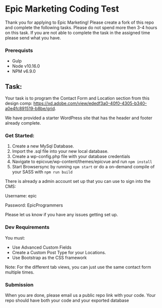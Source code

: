 # Epic Marketing Coding Test
Thank you for applying to Epic Marketing!
Please create a fork of this repo and complete the following tasks. Please do not spend more then 3-4 hours on this task. If you are not able to complete the task in the assigned time please send what you have.

### Prerequists
- Gulp
- Node v10.16.0
- NPM v6.9.0

## Task:
Your task is to program the Contact Form and Location section from this design comp: https://xd.adobe.com/view/ededf3a0-40f0-4305-b340-a0e4fc891519-b8be/grid.

We have provided a starter WordPress site that has the header and footer already complete. 

### Get Started:
1. Create a new MySql Database.
2. Import the .sql file into your new local database.
3. Create a wp-config.php file with your database credentials
4. Navigate to epicvue/wp-content/themes/epicvue and run `npm install`
5. Start Browsersync by running `npm start` or do a on-demand compile of your SASS with `npm run build`

There is already a admin account set up that you can use to sign into the CMS:

Username: epic

Password: EpicProgrammers

Please let us know if you have any issues getting set up.

### Dev Requirements
You must:
- Use Advanced Custom Fields 
- Create a Custom Post Type for your Locations. 
- Use Bootstrap as the CSS framework

Note: For the different tab views, you can just use the same contact form multiple times.

### Submission
When you are done, please email us a public repo link with your code. Your repo should have both your code and your exported database


